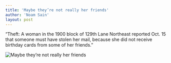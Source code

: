 ```yaml
---
title: 'Maybe they’re not really her friends'
author: 'Noam Sain'
layout: post
---
```


“Theft: A woman in the 1900 block of 129th Lane Northeast reported Oct. 15 that someone must have stolen her mail, because she did not receive birthday cards from some of her friends.”

![Maybe they’re not really her friends](https://1.bp.blogspot.com/_8aN4krk1nsk/SyD9OH6ukyI/AAAAAAAAAUI/697GZklgwGo/s1024/image009.gif "Maybe they’re not really her friends")
